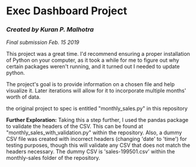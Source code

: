# Exec Dashboard Project

<i><h3>Created by Kuran P. Malhotra</h3></i>
<i><p>Final submission Feb. 15 2019</p></i>

This project was a great time. I'd recommend ensuring a proper installation of Python on your computer, as it took a while for me to figure out why certain packages weren't running, and it turned out I needed to update python. 

The project's goal is to provide information on a chosen file and help visualize it. Later iterations will allow for it to incorporate multiple months' worth of data.

the original project to spec is entitled "monthly_sales.py" in this repository

<b>Further Exploration:</b>
Taking this a step further, I used the pandas package to validate the headers of the CSV. This can be found at "monthly_sales_with_validation.py" within the repository. Also, a dummy CSV file was created with incorrect headers (changing 'date' to 'time') for testing purposes, though this will validate any CSV that does not match the headers necessary. The dummy CSV is 'sales-199501.csv' within the monthly-sales folder of the repository.